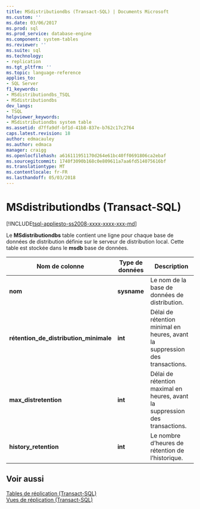 ```yaml
---
title: MSdistributiondbs (Transact-SQL) | Documents Microsoft
ms.custom: ''
ms.date: 03/06/2017
ms.prod: sql
ms.prod_service: database-engine
ms.component: system-tables
ms.reviewer: ''
ms.suite: sql
ms.technology:
- replication
ms.tgt_pltfrm: ''
ms.topic: language-reference
applies_to:
- SQL Server
f1_keywords:
- MSdistributiondbs_TSQL
- MSdistributiondbs
dev_langs:
- TSQL
helpviewer_keywords:
- MSdistributiondbs system table
ms.assetid: d7ffa9df-bf1d-41b8-837e-b762c17c2764
caps.latest.revision: 18
author: edmacauley
ms.author: edmaca
manager: craigg
ms.openlocfilehash: a616111951170d264e61bc40ff0691806ca2ebaf
ms.sourcegitcommit: 1740f3090b168c0e809611a7aa6fd514075616bf
ms.translationtype: MT
ms.contentlocale: fr-FR
ms.lasthandoff: 05/03/2018
---
```

# <a name="msdistributiondbs-transact-sql"></a>MSdistributiondbs (Transact-SQL)
[!INCLUDE[tsql-appliesto-ss2008-xxxx-xxxx-xxx-md](../../includes/tsql-appliesto-ss2008-xxxx-xxxx-xxx-md.md)]

  Le **MSdistributiondbs** table contient une ligne pour chaque base de données de distribution définie sur le serveur de distribution local. Cette table est stockée dans le **msdb** base de données.  
  
|Nom de colonne|Type de données| Description|  
|-----------------|---------------|-----------------|  
|**nom**|**sysname**|Le nom de la base de données de distribution.|  
|**rétention_de_distribution_minimale**|**int**|Délai de rétention minimal en heures, avant la suppression des transactions.|  
|**max_distretention**|**int**|Délai de rétention maximal en heures, avant la suppression des transactions.|  
|**history_retention**|**int**|Le nombre d’heures de rétention de l’historique.|  
  
## <a name="see-also"></a>Voir aussi  
 [Tables de réplication &#40;Transact-SQL&#41;](../../relational-databases/system-tables/replication-tables-transact-sql.md)   
 [Vues de réplication &#40;Transact-SQL&#41;](../../relational-databases/system-views/replication-views-transact-sql.md)  
  
  
